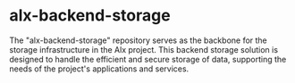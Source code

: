 # alx-backend-storage
The "alx-backend-storage" repository serves as the backbone for the storage infrastructure in the Alx project. This backend storage solution is designed to handle the efficient and secure storage of data, supporting the needs of the project's applications and services.
